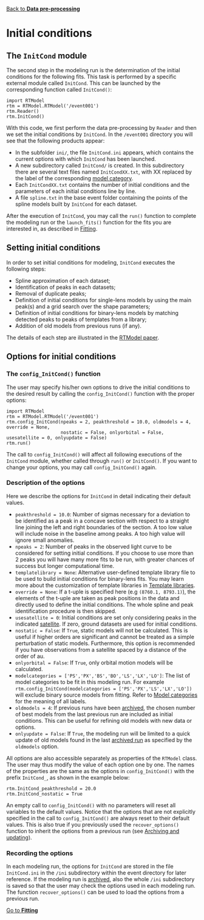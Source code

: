[Back to **Data pre-processing**](DataPreprocessing.md)

# Initial conditions

## The `InitCond` module

The second step in the modeling run is the determination of the initial conditions for the following fits. This task is performed by a specific external module called `InitCond`. This can be launched by the corresponding function called `InitCond()`:

```
import RTModel
rtm = RTModel.RTModel('/event001')
rtm.Reader()
rtm.InitCond()
```

With this code, we first perform the data pre-processing by `Reader` and then we set the initial conditions by `InitCond`. In the `/event001` directory you will see that the following products appear:
- In the subfolder `ini/`, the file `InitCond.ini` appears, which contains the current options with which `InitCond` has been launched.
- A new subdirectory called `InitCond/` is created. In this subdirectory there are several text files named `InitCondXX.txt`, with XX replaced by the label of the corresponding [model category](ModelCategories.md).
- Each `InitCondXX.txt` contains the number of initial conditions and the parameters of each initial conditions line by line.
- A file `spline.txt` in the base event folder containing the points of the spline models built by `InitCond` for each dataset.

After the execution of `InitCond`, you may call the `run()` function to complete the modeling run or the `launch_fits()` function for the fits you are interested in, as described in [Fitting](Fitting.md).

## Setting initial conditions

In order to set initial conditions for modeling, `InitCond` executes the following steps:

- Spline approximation of each dataset;
- Identification of peaks in each datasets;
- Removal of duplicate peaks;
- Definition of initial conditions for single-lens models by using the main peak(s) and a grid search over the shape parameters;
- Definition of initial conditions for binary-lens models by matching detected peaks to peaks of templates from a library;
- Addition of old models from previous runs (if any).

The details of each step are illustrated in the [RTModel paper](https://ui.adsabs.harvard.edu/abs/2024A%26A...688A..83B/abstract). 

## Options for initial conditions

### The `config_InitCond()` function

The user may specify his/her own options to drive the initial conditions to the desired result by calling the `config_InitCond()` function with the proper options:

```
import RTModel
rtm = RTModel.RTModel('/event001')
rtm.config_InitCond(npeaks = 2, peakthreshold = 10.0, oldmodels = 4, override = None,
                    nostatic = False, onlyorbital = False, usesatellite = 0, onlyupdate = False)
rtm.run()
```

The call to `config_InitCond()` will affect all following executions of the `InitCond` module, whether called through `run()` or `InitCond()`. If you want to change your options, you may call `config_InitCond()` again.

### Description of the options

Here we describe the options for `InitCond` in detail indicating their default values.

- `peakthreshold = 10.0`: Number of sigmas necessary for a deviation to be identified as a peak in a concave section with respect to a straight line joining the left and right boundaries of the section. A too low value will include noise in the baseline among peaks. A too high value will ignore small anomalies.
- `npeaks = 2`: Number of peaks in the observed light curve to be considered for setting initial conditions. If you choose to use more than 2 peaks you will have many more fits to be run, with greater chances of success but longer computational time.
- `templatelibrary = None`: Alternative user-defined template library file to be used to build initial conditions for binary-lens fits. You may learn more about the customization of template libraries in [Template libraries](TemplateLibraries.md).  
- `override = None`: If a t-uple is specified here (e.g `(8760.1, 8793.1)`), the elements of the t-uple are taken as peak positions in the data and directly used to define the initial conditions. The whole spline and peak identification procedure is then skipped.
- `usesatellite = 0`: Initial conditions are set only considering peaks in the indicated [satellite](Satellite.md). If zero, ground datasets are used for initial conditions.
- `nostatic = False`: If `True`, static models will not be calculated. This is useful if higher orders are significant and cannot be treated as a simple perturbation of static models. Furthermore, this option is recommended if you have observations from a satellite spaced by a distance of the order of au.
- `onlyorbital = False`: If `True`, only orbital motion models will be calculated.
- `modelcategories = ['PS','PX','BS','BO','LS','LX','LO']`: The list of model categories to be fit in this modeling run. For example `rtm.config_InitCond(modelcategories = ['PS','PX','LS','LX','LO'])` will exclude binary source models from fitting. Refer to [Model categories](ModelCategories.md) for the meaning of all labels.
- `oldmodels = 4`: If previous runs have been [archived](Archive.md), the chosen number of best models from the last previous run are included as initial conditions. This can be useful for refining old models with new data or options.
- `onlyupdate = False`: If `True`, the modeling run will be limited to a quick update of old models found in the last [archived run](Archive.md) as specified by the `oldmodels` option.

All options are also accessible separately as properties of the `RTModel` class. The user may thus modify the value of each option one by one. The names of the properties are the same as the options in `config_InitCond()` with the prefix `InitCond_`, as shown in the example below:

```
rtm.InitCond_peakthreshold = 20.0
rtm.InitCond_nostatic = True
```

An empty call to `config_InitCond()` with no parameters will reset all variables to the default values. Notice that the options that are not explicitly specified in the call to `config_InitCond()` are always reset to their default values. This is also true if you previously used the `recover_options()` function to inherit the options from a previous run (see [Archiving and updating](Archive.md)).

### Recording the options

In each modeling run, the options for `InitCond` are stored in the file `InitCond.ini` in the `/ini` subdirectory within the event directory for later reference. If the modeling run is [archived](Archive.md), also the whole `/ini` subdirectory is saved so that the user may check the options used in each modeling run. The function `recover_options()` can be used to load the options from a previous run.

[Go to **Fitting**](Fitting.md)
